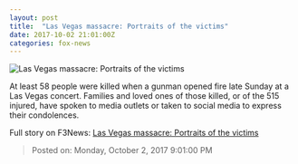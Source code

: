 ```yaml
---
layout: post
title:  "Las Vegas massacre: Portraits of the victims"
date: 2017-10-02 21:01:00Z
categories: fox-news
---
```


![Las Vegas massacre: Portraits of the victims](http://a57.foxnews.com/images.foxnews.com/content/fox-news/us/2017/10/02/tennessee-man-killed-in-mass-shooting-at-las-vegas-concert/_jcr_content/article-text/article-par-13/inline_spotlight_ima/image.img.jpg/612/344/1506965879489.jpg?ve=1&tl=1)

At least 58 people were killed when a gunman opened fire late Sunday at a Las Vegas concert. Families and loved ones of those killed, or of the 515 injured, have spoken to media outlets or taken to social media to express their condolences.


Full story on F3News: [Las Vegas massacre: Portraits of the victims](http://www.f3nws.com/n/mtzTrF)

> Posted on: Monday, October 2, 2017 9:01:00 PM
